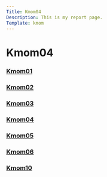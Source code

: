```yaml
---
Title: Kmom04
Description: This is my report page.
Template: kmom
---
```


 Kmom04
==========================

<div class="kmom-links">
 <a href="kmom01"><h3>Kmom01</h3>

 <a href="kmom02"><h3>Kmom02</h3>

 <a href="kmom03"><h3>Kmom03</h3>

 <a href="kmom04"><h3>Kmom04</h3>

 <a href="kmom05"><h3>Kmom05</h3>

 <a href="kmom06"><h3>Kmom06</h3>

 <a href="kmom10"><h3>Kmom10</h3>
</div>


<div class="kmom-text">












</div>
